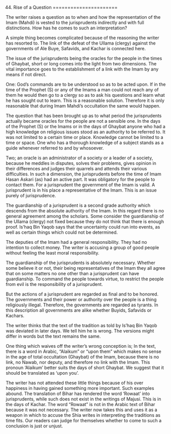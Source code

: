 44. Rise of a Question
======================

The writer raises a question as to when and how the representation of
the Imam (Mahdi) is vested to the jurisprudents indirectly and with full
distinctions. How has he comes to such an interpretation?

A simple thing becomes complicated because of the reasoning the writer
has resorted to. The link of the defeat of the Ullama (clergy) against
the governments of Ale Buye, Safavids, and Kachar is connected here.

The issue of the jurisprudents being the oracles for the people in the
times of Ghaybat, short or long comes into the light from two
dimensions. The vital importance goes to the establishment of a link
with the Imam by any means if not direct.

One: God’s commands are to be understood so as to be acted upon. If in
the time of the Prophet (S) or any of the Imams a man could not reach
any of them he would then go to a clergy so as to ask his questions and
learn what he has sought out to learn. This is a reasonable solution.
Therefore it is only reasonable that during Imam Mahdi’s occultation the
same would happen.

The question that has been brought up as to what period the
jurisprudents actually became oracles for the people are not a sensible
one. In the days of the Prophet (S) or the Imams or in the days of
Ghaybat anyone who had a high knowledge on religious issues stood as an
authority to be referred to. It was not limited to a certain time or
place. Knowledge cannot be limited to a time or space. One who has a
thorough knowledge of a subject stands as a guide whenever referred to
and by whosoever.

Two; an oracle is an administrator of a society or a leader of a
society, because he meddles in disputes, solves their problems, gives
opinion in their differences and judges their quarrels and attends their
various difficulties. In such a dimension, the jurisprudents before the
time of Imam Hasan Askari (as) had an active part. It was obligatory for
the people to contact them. For a jurisprudent the government of the
Imam is valid. A jurisprudent is in his place a representative of the
Imam. This is an issue purely of jurisprudence.

The guardianship of a jurisprudent is a second grade authority which
descends from the absolute authority of the Imam. In this regard there
is no general agreement among the scholars. Some consider the
guardianship of the Ullama (clergy) not fixed because they do not think
that there is enough proof. Is’haq Bin Yaqob says that the uncertainty
could run into events, as well as certain things which could not be
determined.

The deputies of the Imam had a general responsibility. They had no
intention to collect money. The writer is accusing a group of good
people without feeling the least moral responsibility.

The guardianship of the jurisprudents is absolutely necessary. Whether
some believe it or not, their being representatives of the Imam they all
agree that on some matters no one other than a jurisprudent can have
guardianship. To command the people towards virtue, to restrict the
people from evil is the responsibility of a jurisprudent.

But the actions of a jurisprudent are regarded as final and to be
honored. The governments and their power or authority over the people is
a thing religiously illegal. Therefore, the governments are regarded as
tyrants. In this description all governments are alike whether Buyids,
Safavids or Kachars.

The writer thinks that the text of the tradition as told by Is’haq Bin
Yaqob was deviated in later days. We tell him he is wrong. The versions
might differ in words but the text remains the same.

One thing which waives off the writer’s wrong conception is; In the
text, there is a word in Arabic, “Alaikum” or “upon them” which makes no
sense in the age of total occultation (Ghaybat) of the Imam, because
there is no link, no Nawab, nor deputy, and therefore no link with the
Imam. This pronoun ‘Alaikum’ better suits the days of short Ghaybat. We
suggest that it should be translated as ‘upon you’.

The writer has not attended these little things because of his over
happiness in having gained something more important. Such examples
abound. The translation of Bihar has rendered the word ‘Rowaat’ into
jurisprudents, while such does not exist in the writings of Majusi. This
is in the days of Kachar. The word “Rowaat” is not in the Arabic text of
Bihar because it was not necessary. The writer now takes this and uses
it as a weapon in which to accuse the Shia writes in interpreting the
traditions as time fits. Our readers can judge for themselves whether to
come to such a conclusion is just or unjust.



